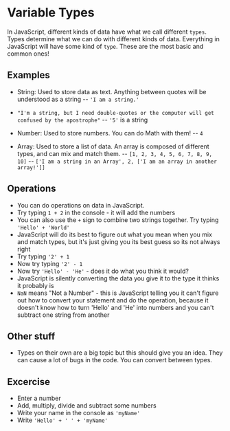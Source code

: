 # Variable Types

In JavaScript, different kinds of data have what we call different `types`. Types determine what we can do with different kinds of data. 
Everything in JavaScript will have some kind of `type`. These are the most basic and common ones!

## Examples

- String: Used to store data as text. Anything between quotes will be understood as a string 
-- `'I am a string.'`
- `"I'm a string, but I need double-quotes or the computer will get confused by the apostrophe"`
-- `'5'` is a string

- Number: Used to store numbers. You can do Math with them!
-- `4`

- Array: Used to store a list of data. An array is composed of different types, and can mix and match them.
-- `[1, 2, 3, 4, 5, 6, 7, 8, 9, 10]`
-- `['I am a string in an Array', 2, ['I am an array in another array!']]`

## Operations
- You can do operations on data in JavaScript. 
- Try typing `1 + 2` in the console - it will add the numbers
- You can also use the `+` sign to combine two strings together. Try typing `'Hello' + 'World'`
- JavaScript will do its best to figure out what you mean when you mix and match types, but it's just giving you its best guess so its not always right
- Try typing `'2' + 1`
- Now try typing `'2' - 1`
- Now try `'Hello' - 'He'` - does it do what you think it would?
- JavaScript is silently converting the data you give it to the type it thinks it probably is
- `NaN` means "Not a Number" - this is JavaScript telling you it can't figure out how to convert your statement and do the operation, because it doesn't know how to turn 'Hello' and 'He' into numbers and you can't subtract one string from another

## Other stuff 
- Types on their own are a big topic but this should give you an idea. They can cause a lot of bugs in the code. You can convert between types.

## Excercise
- Enter a number
- Add, multiply, divide and subtract some numbers
- Write your name in the console as `'myName'`
- Write `'Hello' + ' ' + 'myName'`
